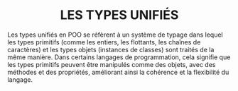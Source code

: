 <h1 align="center" id="title">
LES TYPES UNIFIÉS
</h1>

<p id="description">
Les types unifiés en POO se réfèrent à un système de typage dans lequel les types primitifs (comme
les entiers, les flottants, les chaînes de caractères) et les types objets (instances de classes) sont
traités de la même manière. Dans certains langages de programmation, cela signifie que les types
primitifs peuvent être manipulés comme des objets, avec des méthodes et des propriétés,
améliorant ainsi la cohérence et la flexibilité du langage.
</p>